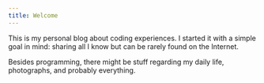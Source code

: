```yaml
---
title: Welcome
---
```


<!--@include: ../README.md-->

This is my personal blog about coding experiences. I started it with a simple goal in mind: sharing all I know but can be rarely found on the Internet.

Besides programming, there might be stuff regarding my daily life, photographs, and probably everything.
